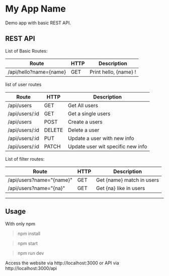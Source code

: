 # My App Name

Demo app with basic REST API.

## REST API

List of Basic Routes:

Route | HTTP | Description
--------------|--------------|--------------
/api/hello?name={name}| GET | Print hello, {name} !

list of user routes

Route  |  HTTP  | Description
--------------|--------------|--------------
/api/users | GET | Get All users
/api/users/:id | GET | Get a single users
/api/users | POST | Create a users
/api/users/:id | DELETE | Delete a user
/api/users/:id | PUT | Update a user with new info
/api/users/:id | PATCH | Update user wit specific new info

List of filter routes:


Route | HTTP | Description
--------------|--------------|--------------
/api/users?name="{name}" | GET | Get {name} match in users
/api/users?name="{na}" | GET | Get {na} like in users

------------------------------------------

## Usage
With only npm

> npm install

> npm start

> npm run dev


Access the website via http://localhost:3000 or API via http://localhost:3000/api
